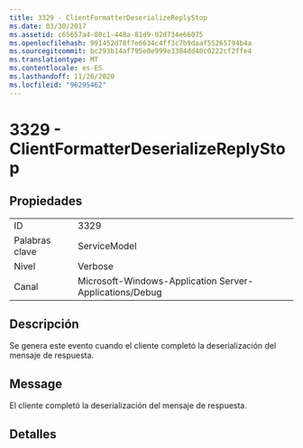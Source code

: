 ```yaml
---
title: 3329 - ClientFormatterDeserializeReplyStop
ms.date: 03/30/2017
ms.assetid: c65657a4-80c1-448a-81d9-02d734e66075
ms.openlocfilehash: 991452d78f7e6634c4ff3c7b9daaf55265794b4a
ms.sourcegitcommit: bc293b14af795e0e999e3304dd40c0222cf2ffe4
ms.translationtype: MT
ms.contentlocale: es-ES
ms.lasthandoff: 11/26/2020
ms.locfileid: "96295462"
---
```

# <a name="3329---clientformatterdeserializereplystop"></a>3329 - ClientFormatterDeserializeReplyStop

## <a name="properties"></a>Propiedades  
  
|||  
|-|-|  
|ID|3329|  
|Palabras clave|ServiceModel|  
|Nivel|Verbose|  
|Canal|Microsoft-Windows-Application Server-Applications/Debug|  
  
## <a name="description"></a>Descripción  

 Se genera este evento cuando el cliente completó la deserialización del mensaje de respuesta.  
  
## <a name="message"></a>Message  

 El cliente completó la deserialización del mensaje de respuesta.  
  
## <a name="details"></a>Detalles
